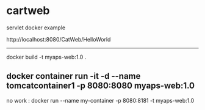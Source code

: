 # cartweb
servlet docker example 


http://localhost:8080/CatWeb/HelloWorld


------------------------

docker build -t myaps-web:1.0 .

docker container run -it -d --name tomcatcontainer1 -p 8080:8080 myaps-web:1.0
-----------------------------------------------------------------------------------
no work : docker run --name my-container -p 8080:8181 -t myaps-web:1.0
